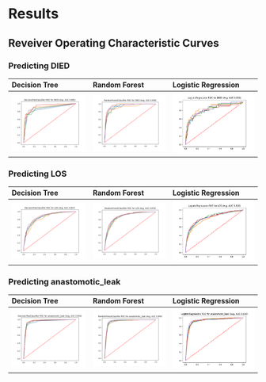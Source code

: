 # Results

## Reveiver Operating Characteristic Curves

### Predicting DIED

| Decision Tree      | Random Forest | Logistic Regression     |
| :---        |    :---  |          :--- |
| ![ROC Curve](./DecisionTreeClassifier_DIED.png)      | ![ROC Curve](./RandomForestClassifier_DIED.png)       | ![ROC Curve](./LogisticRegression_DIED.png)  |

### Predicting LOS

| Decision Tree      | Random Forest | Logistic Regression     |
| :---        |    :---   |          :--- |
| ![ROC Curve](./DecisionTreeClassifier_LOS.png)      | ![ROC Curve](./RandomForestClassifier_LOS.png)       | ![ROC Curve](./LogisticRegression_LOS.png)  |

### Predicting anastomotic_leak

| Decision Tree      | Random Forest | Logistic Regression     |
| :---        |    :---   |          :--- |
| ![ROC Curve](./DecisionTreeClassifier_anastomotic_leak.png)      | ![ROC Curve](./RandomForestClassifier_anastomotic_leak.png)       | ![ROC Curve](./LogisticRegression_anastomotic_leak.png)  |
